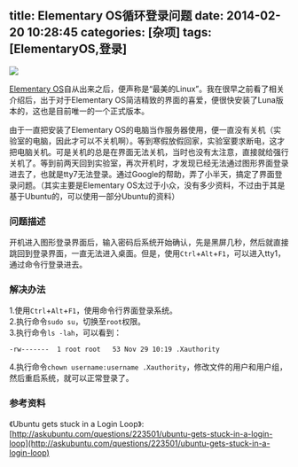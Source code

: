 title: Elementary OS循环登录问题
date: 2014-02-20 10:28:45
categories: [杂项]
tags: [ElementaryOS,登录]
---
![](http://ww1.sinaimg.cn/mw690/7458d655ly1flalipfo9ej20zk0m8q65.jpg)

[Elementary OS](http://elementaryos.org/)自从出来之后，便声称是“最美的Linux”。我在很早之前看了相关介绍后，出于对于Elementary OS简洁精致的界面的喜爱，便很快安装了Luna版本的，这也是目前唯一的一个正式版本。

<!--more-->

由于一直把安装了Elementary OS的电脑当作服务器使用，便一直没有关机（实验室的电脑，因此才可以不关机啊）。等到寒假放假回家，实验室要求断电，这才把电脑关机。可是关机的总是在界面无法关机，当时也没有太注意，直接就给强行关机了。等到前两天回到实验室，再次开机时，才发现已经无法通过图形界面登录进去了，也就是tty7无法登录。通过Google的帮助，弄了小半天，搞定了界面登录问题。（其实主要是Elementary OS太过于小众，没有多少资料，不过由于其是基于Ubuntu的，可以使用一部分Ubuntu的资料）

### 问题描述
开机进入图形登录界面后，输入密码后系统开始确认，先是黑屏几秒，然后就直接跳回到登录界面，一直无法进入桌面。但是，使用`Ctrl`+`Alt`+`F1`，可以进入tty1，通过命令行登录进去。

### 解决办法
1.使用`Ctrl`+`Alt`+`F1`，使用命令行界面登录系统。  
2.执行命令`sudo su`，切换至`root`权限。  
3.执行命令`ls -lah`，可以看到：

    -rw-------  1 root root   53 Nov 29 10:19 .Xauthority

4.执行命令`chown username:username .Xauthority`，修改文件的用户和用户组，然后重启系统，就可以正常登录了。

### 参考资料
《Ubuntu gets stuck in a Login Loop》:[http://askubuntu.com/questions/223501/ubuntu-gets-stuck-in-a-login-loop](http://askubuntu.com/questions/223501/ubuntu-gets-stuck-in-a-login-loop)
